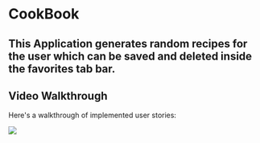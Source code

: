 # CookBook

## This Application generates random recipes for the user which can be saved and deleted inside the favorites tab bar. 

## Video Walkthrough

Here's a walkthrough of implemented user stories:

![](http://g.recordit.co/wxP2X0oHG3.gif)
